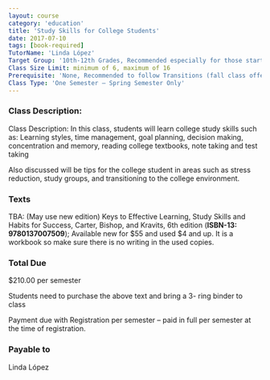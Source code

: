 ```yaml
---
layout: course
category: 'education'
title: 'Study Skills for College Students'
date: 2017-07-10
tags: [book-required]
TutorName: 'Linda López'
Target Group: '10th-12th Grades, Recommended especially for those starting PSEO and who have not taken Educational Skills'
Class Size Limit: minimum of 6, maximum of 16
Prerequisite: 'None, Recommended to follow Transitions (fall class offering)'
Class Type: 'One Semester – Spring Semester Only'
---
```

### Class Description:
Class Description: In this class, students will learn college study skills such as: Learning styles, time management, goal planning, decision making, concentration and memory, reading college textbooks, note taking and test taking

Also discussed will be tips for the college student in areas such as stress reduction, study groups, and transitioning to the college environment.

### Texts

TBA: (May use new edition) Keys to Effective Learning, Study Skills and Habits for Success, Carter, Bishop, and Kravits, 6th edition (**ISBN-13: 9780137007509**); Available new for $55 and used $4 and up. It is a workbook so make sure there is no writing in the used copies.

### Total Due

$210.00 per semester

Students need to purchase the above text and bring a 3- ring binder to class

Payment due with Registration per semester – paid in full per semester at the time of registration.

### Payable to
Linda López
